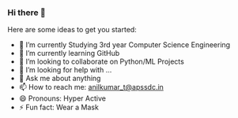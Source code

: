### Hi there 👋



Here are some ideas to get you started:

- 🔭 I’m currently Studying 3rd year Computer Science Engineering
- 🌱 I’m currently learning GitHub
- 👯 I’m looking to collaborate on Python/ML Projects
- 🤔 I’m looking for help with ...
- 💬 Ask me about anything
- 📫 How to reach me: anilkumar_t@apssdc.in
- 😄 Pronouns: Hyper Active
- ⚡ Fun fact: Wear a Mask

